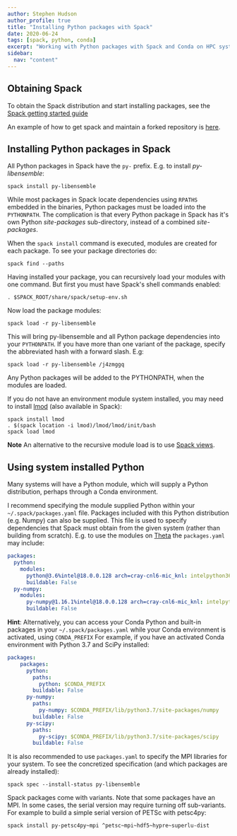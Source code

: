 ```yaml
---
author: Stephen Hudson
author_profile: true
title: "Installing Python packages with Spack"
date: 2020-06-24
tags: [spack, python, conda]
excerpt: "Working with Python packages with Spack and Conda on HPC systems."
sidebar:
  nav: "content"
---
```



## Obtaining Spack

To obtain the Spack distribution and start installing packages, see the [Spack getting started guide](https://spack.readthedocs.io/en/latest/getting_started.html)

An example of how to get spack and maintain a forked repository is [here](https://libensemble.readthedocs.io/en/master/dev_guide/release_management/release_platforms/rel_spack.html).


## Installing Python packages in Spack

All Python packages in Spack have the `py-` prefix. E.g. to install *py-libensemble*:

    spack install py-libensemble

While most packages in Spack locate dependencies using `RPATHS` embedded in the binaries, Python packages must be loaded into the `PYTHONPATH`. The complication is that every Python package in Spack has it's own Python *site-packages* sub-directory, instead of a combined *site-packages*.

When the `spack install` command is executed, modules are created for each package. To see your package directories do:

    spack find --paths

Having installed your package, you can recursively load your modules with one command. But first you must have Spack's shell commands enabled:

    . $SPACK_ROOT/share/spack/setup-env.sh

Now load the package modules:

    spack load -r py-libensemble

This will bring py-libensemble and all Python package dependencies into your `PYTHONPATH`. If you have more than one variant of the package, specify the abbreviated hash with a forward slash. E.g:

    spack load -r py-libensemble /j4zmggq

Any Python packages will be added to the PYTHONPATH, when the modules are loaded.

If you do not have an environment module system installed, you may need to install [lmod](https://lmod.readthedocs.io) (also available in Spack):

    spack install lmod
    . $(spack location -i lmod)/lmod/lmod/init/bash
    spack load lmod


**Note** An alternative to the recursive module load is to use [Spack views](https://spack.readthedocs.io/en/latest/workflows.html#filesystem-views).


## Using system installed Python

Many systems will have a Python module, which will supply a Python distribution, perhaps through a Conda environment.

I recommend specifying the module supplied Python within your `~/.spack/packages.yaml` file. Packages included with this Python distribution (e.g. Numpy) can also be supplied. This file is used to specify dependencies that Spack must obtain from the given system (rather than building from scratch).  E.g. to use the modules on [Theta](https://www.alcf.anl.gov/support-center/theta) the `packages.yaml` may include:

```yaml
packages:
  python:
    modules:
      python@3.6%intel@18.0.0.128 arch=cray-cnl6-mic_knl: intelpython36/2019.3.075
      buildable: False
  py-numpy:
    modules:
      py-numpy@1.16.1%intel@18.0.0.128 arch=cray-cnl6-mic_knl: intelpython36/2019.3.075
      buildable: False
```

**Hint**: Alternatively, you can access your Conda Python and built-in packages in your
`~/.spack/packages.yaml` while your Conda environment is activated, using ``CONDA_PREFIX``
For example, if you have an activated Conda environment with Python 3.7 and SciPy installed:

```yaml
packages:
    packages:
      python:
        paths:
          python: $CONDA_PREFIX
        buildable: False
      py-numpy:
        paths:
          py-numpy: $CONDA_PREFIX/lib/python3.7/site-packages/numpy
        buildable: False
      py-scipy:
        paths:
          py-scipy: $CONDA_PREFIX/lib/python3.7/site-packages/scipy
        buildable: False
```

It is also recommended to use `packages.yaml` to specify the MPI libraries for your system.
To see the concretized specification (and which packages are already installed):

    spack spec --install-status py-libensemble

Spack packages come with variants. Note that some packages have an MPI. In some cases, the serial version may require turning off sub-variants. For example to build a simple serial version of PETSc with petsc4py:

    spack install py-petsc4py~mpi ^petsc~mpi~hdf5~hypre~superlu-dist



